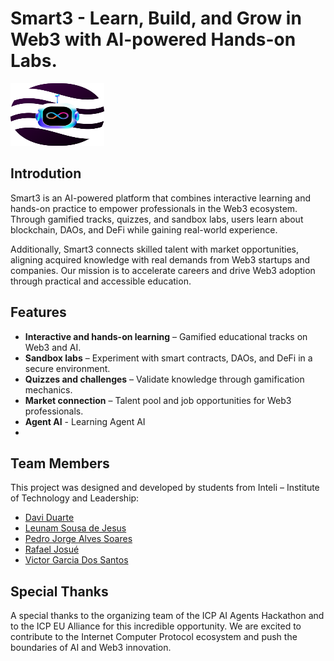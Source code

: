 # Smart3 - Learn, Build, and Grow in Web3 with AI-powered Hands-on Labs.

<img src="./logo.png" alt="logo" width="150" height="100"/>

## Introdution
Smart3 is an AI-powered platform that combines interactive learning and hands-on practice to empower professionals in the Web3 ecosystem. Through gamified tracks, quizzes, and sandbox labs, users learn about blockchain, DAOs, and DeFi while gaining real-world experience.  

Additionally, Smart3 connects skilled talent with market opportunities, aligning acquired knowledge with real demands from Web3 startups and companies. Our mission is to accelerate careers and drive Web3 adoption through practical and accessible education.

## Features  
- **Interactive and hands-on learning** – Gamified educational tracks on Web3 and AI.  
- **Sandbox labs** – Experiment with smart contracts, DAOs, and DeFi in a secure environment.  
- **Quizzes and challenges** – Validate knowledge through gamification mechanics.  
- **Market connection** – Talent pool and job opportunities for Web3 professionals.
- **Agent AI** - Learning Agent AI
- 
## Team Members
This project was designed and developed by students from Inteli – Institute of Technology and Leadership:
- [Davi Duarte](https://github.com/Yuhtin)
- [Leunam Sousa de Jesus](https://github.com/leeunam)
- [Pedro Jorge Alves Soares](https://github.com/PedroJorgeSA)
- [Rafael Josué](https://github.com/J05UE-l)
- [Victor Garcia Dos Santos](https://github.com/CryptoVictor)

## Special Thanks
A special thanks to the organizing team of the ICP AI Agents Hackathon and to the ICP EU Alliance for this incredible opportunity. We are excited to contribute to the Internet Computer Protocol ecosystem and push the boundaries of AI and Web3 innovation. 
